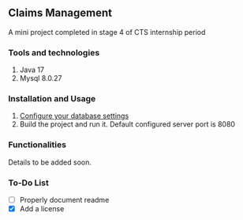 ## Claims Management
A mini project completed in stage 4 of CTS internship period

### Tools and technologies
1. Java 17
2. Mysql 8.0.27

### Installation and Usage

1. [Configure your database settings](https://github.com/paulschwarz/spring-dotenv#readme)
2. Build the project and run it. Default configured server port is 8080

### Functionalities

Details to be added soon.

### To-Do List

- [ ] Properly document readme
- [x] Add a license
